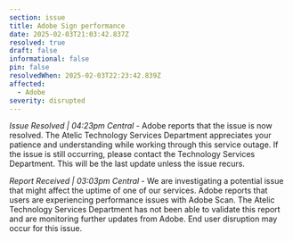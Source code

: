```yaml
---
section: issue
title: Adobe Sign performance
date: 2025-02-03T21:03:42.837Z
resolved: true
draft: false
informational: false
pin: false
resolvedWhen: 2025-02-03T22:23:42.839Z
affected:
  - Adobe
severity: disrupted
---
```

*Issue Resolved | 04:23pm Central* - Adobe reports that the issue is now resolved. The Atelic Technology Services Department appreciates your patience and understanding while working through this service outage. If the issue is still occurring, please contact the Technology Services Department. This will be the last update unless the issue recurs.

*Report Received | 03:03pm Central* - We are investigating a potential issue that might affect the uptime of one of our services. Adobe reports that users are experiencing performance issues with Adobe Scan. The Atelic Technology Services Department has not been able to validate this report and are monitoring further updates from Adobe. End user disruption may occur for this issue.